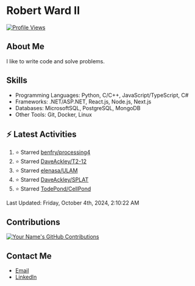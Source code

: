 
# Robert Ward II

[![Profile Views](https://komarev.com/ghpvc/?username=Robert-W-Ward)](https://github.com/Robert-W-Ward)

## About Me
I like to write code and solve problems.

## Skills
- Programming Languages: Python, C/C++, JavaScript/TypeScript, C#
- Frameworks: .NET/ASP.NET, React.js, Node.js, Next.js
- Databases: MicrosoftSQL, PostgreSQL, MongoDB
- Other Tools: Git, Docker, Linux

## :zap: Latest Activities
<!--RECENT_ACTIVITY:start-->
1. ⭐ Starred [benfry/processing4](https://github.com/benfry/processing4)
2. ⭐ Starred [DaveAckley/T2-12](https://github.com/DaveAckley/T2-12)
3. ⭐ Starred [elenasa/ULAM](https://github.com/elenasa/ULAM)
4. ⭐ Starred [DaveAckley/SPLAT](https://github.com/DaveAckley/SPLAT)
5. ⭐ Starred [TodePond/CellPond](https://github.com/TodePond/CellPond)
<!--RECENT_ACTIVITY:end-->

<!--RECENT_ACTIVITY:last_update-->
Last Updated: Friday, October 4th, 2024, 2:10:22 AM
<!--RECENT_ACTIVITY:last_update_end-->

<!--END_SECTIN:activity-->
## Contributions
[![Your Name's GitHub Contributions](https://github-readme-streak-stats.herokuapp.com/?user=Robert-W-Ward&theme=radical)](https://github.com/your-username)

## Contact Me
- [Email](mailto:robertwesleyward2019@gmail.com)
- [LinkedIn](https://linkedin.com/in/https://www.linkedin.com/in/robert-ward-ii/)
